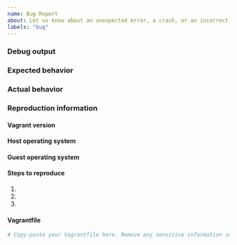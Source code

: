 ```yaml
---
name: Bug Report
about: Let us know about an unexpected error, a crash, or an incorrect behavior.
labels: "bug"
---
```


<!--
Please note that the Vagrant issue tracker is reserved for bug reports. For general usage questions, please use
HashiCorp Discuss, https://discuss.hashicorp.com/c/vagrant/.

When you submit a bug report, please provide the minimal configuration and required information necessary to reliably reproduce the issue. It
should include a basic Vagrantfile.

Thank you!
-->

### Debug output

<!--
Provide a link to a GitHub Gist containing the complete debug output, https://www.vagrantup.com/docs/other/debugging.html. 

The debug output should
be very long. Do NOT paste the debug output in the issue.
-->

### Expected behavior

<!--
What should have happened?
-->

### Actual behavior

<!--
What actually happened?
-->

### Reproduction information 

#### Vagrant version

<!--
Use `vagrant -v` to collect the version information. If you are not running the latest version
of Vagrant, please upgrade before submitting an issue.
-->

#### Host operating system

<!--
Your local system.
-->

#### Guest operating system

<!--
The operating system of the virtual machine.
-->

#### Steps to reproduce

1.
2.
3.

#### Vagrantfile

```ruby
# Copy-paste your Vagrantfile here. Remove any sensitive information such as passwords, authentication tokens, or email addresses.
```

<!--
Always start with a minimal Vagrantfile and include only the relevant configuration
to reproduce the reported behavior.
-->

